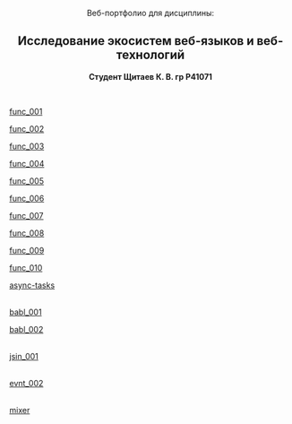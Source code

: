 <p align="center">Веб-портфолио для дисциплины:</p>
<h2 align="center"><b>Исследование экосистем веб-языков и веб-технологий</b></h2>
<p align="center"><b>Студент Щитаев К. В. гр P41071</b></p>
<p align="center">&nbsp;</p>
<p><a href="https://kodaktor.ru/task_func_72313">func_001</a><br>
<p><a href="https://kodaktor.ru/func_8d649">func_002</a><br>
<p><a href="https://kodaktor.ru/func_863d8">func_003</a><br>
<p><a href="https://kodaktor.ru/func_9a9e9">func_004</a><br>
<p><a href="https://kodaktor.ru/func_df38c">func_005</a><br>
<p><a href="https://kodaktor.ru/func_ed47e">func_006</a><br>
<p><a href="https://kodaktor.ru/func_02119">func_007</a><br>
<p><a href="https://kodaktor.ru/func_39b99">func_008</a><br>
<p><a href="https://kodaktor.ru/func_2b77b">func_009</a><br>
<p><a href="https://kodaktor.ru/func_99592">func_010</a><br>
<p><a href="https://jsfiddle.net/nosf6541/">async-tasks</a><br>
	<br>
	<p><a href="https://kodaktor.ru/babl_0eb20">babl_001</a><br>
	<p><a href="https://kodaktor.ru/bind02032018_25fb1">babl_002</a><br>
	<br>
	<p><a href="https://kodaktor.ru/jsin_c5d38">jsin_001</a><br>
	<br>
	<p><a href="https://kodaktor.ru/=custom_850d4">evnt_002</a><br>
	<br>
	<p><a href="https://jsfiddle.net/dxu0hL2j/">mixer</a><br>
<p>&nbsp;</p>
